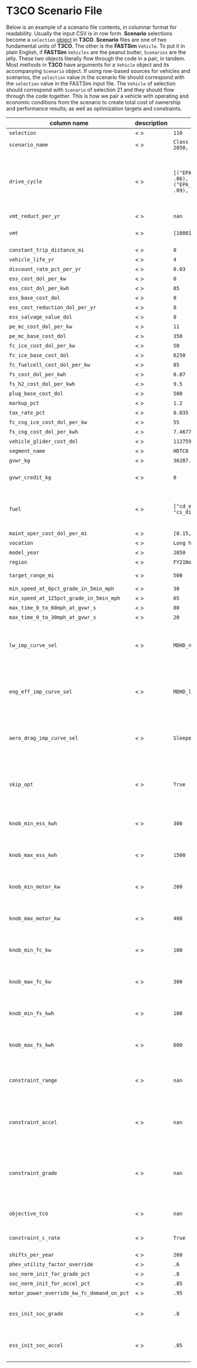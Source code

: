 # T3CO Scenario File

Below is an example of a scenario file contents, in columnar format for readability. Usually the input CSV is in row form. **Scenario** selections become a `selection` [object](https://github.com/NREL/T3CO/blob/9c0b19327fb60672185f087bea195a059e919cf2/t3co/run_scenario.py#L113) in **T3CO**. **Scenario** files are one of two fundamental units of **T3CO**. The other is the **FASTSim** `Vehicle`. To put it in plain English, if **FASTSim** `Vehicles` are the peanut butter, `Scenarios` are the jelly. These two objects literally flow through the code in a pair, in tandem. Most methods in **T3CO** have arguments for a `Vehicle` object and its accompanying `Scenario` object. If using row-based sources for vehicles and scenarios, the `selection` value in the scenario file should correspond with the `selection` value in the FASTSim input file. The `Vehicle` of selection should correspond with `Scenario` of selection 21 and they should flow through the code together. This is how we pair a vehicle with operating and economic conditions from the scenario to create total cost of ownership and performance results; as well as optimization targets and constraints.

|column name| description |example value| type/bounds |
|---|---|----|----|
|`selection`|<  >| `110`| NA |
|`scenario_name`|<  >| `Class 8 Sleeper cab mid roof (PHEV, 2050, no program)`| NA |
|`drive_cycle`|<  >| `[("EPA_Ph2_rural_interstate_65mph.csv", .86), ("EPA_Ph2_urban_highway_55mph.csv", .09), ("EPA_Ph2_transient.csv", .05)]`| Strings are drive cycle names or full paths to drive cycle. If using only one drive cycle,can be a single string. If using a composite set of cycles, must be a list of tuples. First tuple element is drive cycle string, second element is a float between 0 and 1:`string or [(string,float),...]` |
|`vmt_reduct_per_yr`| < > |`nan`| `[0, inf]` |
|`vmt`| < > |`[108010,117983,114998,104732]`| Should have a vmt entry in the list for every year the vehicle is operational based on `vehicle_life_yr`: `[int,...]` |
|`constant_trip_distance_mi`| < > |`0`| `int` |
|`vehicle_life_yr`| < > |`4`| `int` |
|`discount_rate_pct_per_yr`| < > |`0.03`| `float [0,1]` |
|`ess_cost_dol_per_kw`| < > |`0`| `float` |
|`ess_cost_dol_per_kwh`| < > |`85`| `float`|
|`ess_base_cost_dol`| < > |`0`| `float`|
|`ess_cost_reduction_dol_per_yr`| < > |`0`| `float`|
|`ess_salvage_value_dol`| < > |`0`| `float`|
|`pe_mc_cost_dol_per_kw`| < > |`11`| `float`|
|`pe_mc_base_cost_dol`| < > |`350`| `float`|
|`fc_ice_cost_dol_per_kw`| < > |`50`| `float`|
|`fc_ice_base_cost_dol`| < > |`6250`| `float`|
|`fc_fuelcell_cost_dol_per_kw`| < > |`85`| `float`|
|`fs_cost_dol_per_kwh`| < > |`0.07`| `float`|
|`fs_h2_cost_dol_per_kwh`| < > |`9.5`| `float`|
|`plug_base_cost_dol`| < > |`500`| `float`|
|`markup_pct`| < > |`1.2`| `float`|
|`tax_rate_pct`| < > |`0.035`| `float`|
|`fc_cng_ice_cost_dol_per_kw`| < > |`55`|`float` |
|`fs_cng_cost_dol_per_kwh`| < > |`7.467735503`|`float` |
|`vehicle_glider_cost_dol`| < > |`112759`| `float`|
|`segment_name`| < > |`HDTC8`| `string`|
|`gvwr_kg`| < > |`36287.43275`| `float`|
|`gvwr_credit_kg`| < > |`0`| amount [kg] vehicle can exceed GVWR[kg], applies during component sizing during optimization `int`|
|`fuel`| < > |`["cd_electricity", "cd_diesel", "cs_diesel"]`| multiple fuel types are permissible, or a single type can be input. For PHEVs, there *must* be specified two Charge Depleting and on Charge Sustaining as shown`string or [string,...]` |
|`maint_oper_cost_dol_per_mi`|< > |`[0.15,0.16,...0.19]`| `float list`|
|`vocation`|< > |`Long haul`| `string`|
|`model_year`|< > |`2050`| `int` |
|`region`|< > |`FY21NoProgram`| `string`|
|`target_range_mi`|< > |`500`|`float` Note: for PHEVs, T3CO will meet this requirement in CD mode |
|`min_speed_at_6pct_grade_in_5min_mph`|< > |`30`|`float` |
|`min_speed_at_125pct_grade_in_5min_mph`|< > |`65`|`float` |
|`max_time_0_to_60mph_at_gvwr_s`|< > |`80`|`float` |
|`max_time_0_to_30mph_at_gvwr_s`|< > |`20`|`float` |
|`lw_imp_curve_sel`|< > |`MDHD_noprogram_2050`| `string` Optimization "knob" handling. For certain knobs, there are curves that apply. This value references a column in the light-weighting curves file. Example: [light weighting curves](https://github.com/NREL/T3CO/blob/master/run_scripts/external_resources/tda_example/matlltwt_imp_cost_curves_for_tda_in_t3co.csv). Referenced in `sweep.py` [here](https://github.com/NREL/T3CO/blob/934dc4718c8a3aeef296bdf39abd6952d65c88f6/run_scripts/sweep.py#L537) |
|`eng_eff_imp_curve_sel`| < > |`MDHD_large_noprogram_2050`| `string` Optimization "knob" handling. For certain knobs, there are curves that apply. This value references a column in the engine efficiency improvement curves file. Example: [engine efficiency curves](https://github.com/NREL/T3CO/blob/master/run_scripts/external_resources/tda_example/eng_imp_cost_curves_for_tda_in_t3co.csv). Referenced in `sweep.py` [here](https://github.com/NREL/T3CO/blob/934dc4718c8a3aeef296bdf39abd6952d65c88f6/run_scripts/sweep.py#L537) |
|`aero_drag_imp_curve_sel`| < > |`SleeperTractorMidRoof_noprogram_2050`|  `string` Optimization "knob" handling. For certain knobs, there are curves that apply. This value references a column in the drag coefficient improvement curves file. Example: [drag coefficient curves](https://github.com/NREL/T3CO/blob/master/run_scripts/external_resources/tda_example/aero_imp_cost_curves_for_tda_in_t3co.csv). Referenced in `sweep.py` [here](https://github.com/NREL/T3CO/blob/934dc4718c8a3aeef296bdf39abd6952d65c88f6/run_scripts/sweep.py#L537) |
|`skip_opt`| < > |`True`| Important column! Though it's a bit buried, this column will designate whether this scenario and vehicle combination should be optimized or not. If `True`, then optimization is skipped.`True or False`|
|`knob_min_ess_kwh`| < > | `300`| `nan or float` Optimization settings If this "knob" has a min and max value input from user, it implies that this opimization parameter should be used. |
|`knob_max_ess_kwh`| < > | `1500`| `nan or float` Optimization settings If this "knob" has a min and max value input from user, it implies that this opimization parameter should be used. |
|`knob_min_motor_kw`| < > | `200`| `nan or float` Optimization settings If this "knob" has a min and max value input from user, it implies that this opimization parameter should be used. |
|`knob_max_motor_kw`| < > | `400`| `nan or float` Optimization settings If this "knob" has a min and max value input from user, it implies that this opimization parameter should be used. |
|`knob_min_fc_kw`| < > | `100`| `nan or float` Optimization settings If this "knob" has a min and max value input from user, it implies that this opimization parameter should be used. |
|`knob_max_fc_kw`| < > | `300`| `nan or float` Optimization settings If this "knob" has a min and max value input from user, it implies that this opimization parameter should be used. |
|`knob_min_fs_kwh`| < > | `100`| `nan or float` Optimization settings If this "knob" has a min and max value input from user, it implies that this opimization parameter should be used. |
|`knob_max_fs_kwh`| < > | `600`| `nan or float` Optimization settings If this "knob" has a min and max value input from user, it implies that this opimization parameter should be used. |
|`constraint_range`| < > | `nan`| `True or False` Optimization setting. If True, then the constraint is applied and tests for range must be met or exceeded. Test threshold designated by value in `target_range_mi`|
|`constraint_accel`| < > |`nan`| `True or False` Optimization setting. If True, then the constraint is applied and tests for acceleratiion. must be met or exceeded Test threshold designated by value in `max_time_0_to_60mph_at_gvwr_s and max_time_0_to_30mph_at_gvwr_s`|
|`constraint_grade`| < > |`nan`| `True or False` Optimization setting. If True, then the constraint is applied and tests for grade must be met or exceeded Test threshold designated by value in `min_speed_at_6pct_grade_in_5min_mph and min_speed_at_125pct_grade_in_5min_mph`|
|`objective_tco`|  < > | `nan`| `True or False` Optimization setting. If True, then the objective to minimize Total Cost of Ownership is applied. |
|`constraint_c_rate`|  < > | `True`| `True or False` Optimization setting. If True, then the constraint for c rate is applied|
|`shifts_per_year`|  < > | `260`| PHEVs only! See [PHEV Docs](./PHEVs.md#phev-special-inputs)|
|`phev_utility_factor_override`|  < > | `.6`| PHEVs only! See [PHEV Docs](./PHEVs.md#phev-special-inputs)|
|`soc_norm_init_for_grade_pct`|  < > | `.8`| PHEVs only! See [PHEV Docs](./PHEVs.md#phev-special-inputs)|
|`soc_norm_init_for_accel_pct`|  < > | `.85`| PHEVs only! See [PHEV Docs](./PHEVs.md#phev-special-inputs)|
|`motor_power_override_kw_fc_demand_on_pct`|  < > | `.95`| PHEV specific inputs. See [PHEV Docs](./PHEVs.md#phev-special-inputs)|
|`ess_init_soc_grade`|  < > | `.8`|`[0,1]` For BEV or HEV, during grade test, if initial SOC override is desired, rather than using the [FASTSim + T3CO intial SOC regime](acceleration_and_grade_tests.md#default-socs)|
|`ess_init_soc_accel`| < > |`.85`|`[0,1]`  For BEV or HEV, during grade test, if initial SOC override is desired, rather than using the [FASTSim + T3CO intial SOC regime](acceleration_and_grade_tests.md#default-socs)|
